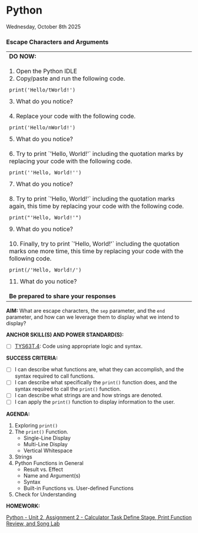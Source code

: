 # Python
Wednesday, October 8th 2025

### Escape Characters and Arguments

<table>
  <tr>
    <td><b>DO NOW:</b><br><br>
    1. Open the Python IDLE<br>
    2. Copy/paste and run the following code.<br>
    <pre><code>print('Hello/tWorld!')</code></pre>
    3. What do you notice?<br><br>
    4. Replace your code with the following code.<br>
    <pre><code>print('Hello/nWorld!')</code></pre>
    5. What do you notice?<br><br>
    6. Try to print `'Hello, World!'` including the quotation marks by replacing your code with the following code.<br>
    <pre><code>print(''Hello, World!'')</code></pre>
    7. What do you notice?<br><br>
    8. Try to print `'Hello, World!'` including the quotation marks again, this time by replacing your code with the following code.<br>
    <pre><code>print("'Hello, World!'")</code></pre>
    9. What do you notice?<br><br>
    10. Finally, try to print `'Hello, World!'` including the quotation marks one more time, this time by replacing your code with the following code.<br>
    <pre><code>print(/'Hello, World!/')</code></pre>
    11. What do you notice?<br><br>
    <b>Be prepared to share your responses</b></td>
  </tr>
</table>

**AIM:** What are escape characters, the `sep` parameter, and the `end` parameter, and how can we leverage them to display what we intend to display?

**ANCHOR SKILL(S) AND POWER STANDARD(S):** 

 - [ ] <ins>TYS63T.4</ins>: Code using appropriate logic and syntax.

**SUCCESS CRITERIA:**
- [ ] I can describe what functions are, what they can accomplish, and the syntax required to call functions.
- [ ] I can describe what specifically the `print()` function does, and the syntax required to call the `print()` function.
- [ ] I can describe what strings are and how strings are denoted.
- [ ] I can apply the `print()` function to display information to the user.

**AGENDA:**

1. Exploring `print()`
2. The `print()` Function.
     * Single-Line Display
     * Multi-Line Display
     * Vertical Whitespace
3. Strings
4. Python Functions in General
     * Result vs. Effect
     * Name and Argument(s)
     * Syntax
     * Built-in Functions vs. User-defined Functions
5. Check for Understanding

**HOMEWORK:** 

[Python - Unit 2, Assignment 2 - Calculator Task Define Stage, Print Function Review, and Song Lab](https://github.com/MrJSwotinsky/Python_2025_2026/blob/main/Unit_02_Python_Basics_Deep_Dive/Assignments/Assignment_02_Calculator_Task_Define_Stage_Print_Function_Review_and_Song_Lab.md)
